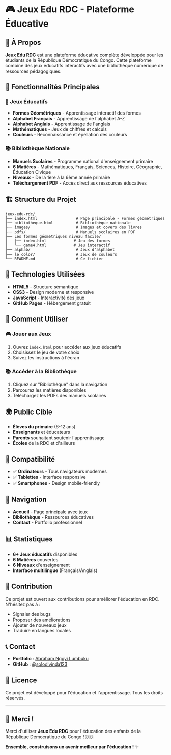 # 🎮 Jeux Edu RDC - Plateforme Éducative

## 🌟 À Propos

**Jeux Edu RDC** est une plateforme éducative complète développée pour les étudiants de la République Démocratique du Congo. Cette plateforme combine des jeux éducatifs interactifs avec une bibliothèque numérique de ressources pédagogiques.

## 🎯 Fonctionnalités Principales

### 🎲 Jeux Éducatifs
- **Formes Géométriques** - Apprentissage interactif des formes
- **Alphabet Français** - Apprentissage de l'alphabet A-Z
- **Alphabet Anglais** - Apprentissage de l'anglais
- **Mathématiques** - Jeux de chiffres et calculs
- **Couleurs** - Reconnaissance et épellation des couleurs

### 📚 Bibliothèque Nationale
- **Manuels Scolaires** - Programme national d'enseignement primaire
- **6 Matières** - Mathématiques, Français, Sciences, Histoire, Géographie, Éducation Civique
- **Niveaux** - De la 1ère à la 6ème année primaire
- **Téléchargement PDF** - Accès direct aux ressources éducatives

## 🏗️ Structure du Projet

```
jeux-edu-rdc/
├── index.html                 # Page principale - Formes géométriques
├── bibliotheque.html          # Bibliothèque nationale
├── images/                    # Images et covers des livres
├── pdfs/                      # Manuels scolaires en PDF
├── Les formes géométriques niveau facile/
│   ├── index.html            # Jeu des formes
│   └── game4.html            # Jeu interactif
├── alphab/                    # Jeux d'alphabet
├── le color/                  # Jeux de couleurs
└── README.md                  # Ce fichier
```

## 🚀 Technologies Utilisées

- **HTML5** - Structure sémantique
- **CSS3** - Design moderne et responsive
- **JavaScript** - Interactivité des jeux
- **GitHub Pages** - Hébergement gratuit

## 📖 Comment Utiliser

### 🎮 Jouer aux Jeux
1. Ouvrez `index.html` pour accéder aux jeux éducatifs
2. Choisissez le jeu de votre choix
3. Suivez les instructions à l'écran

### 📚 Accéder à la Bibliothèque
1. Cliquez sur "Bibliothèque" dans la navigation
2. Parcourez les matières disponibles
3. Téléchargez les PDFs des manuels scolaires

## 🌍 Public Cible

- **Élèves du primaire** (6-12 ans)
- **Enseignants** et éducateurs
- **Parents** souhaitant soutenir l'apprentissage
- **Écoles** de la RDC et d'ailleurs

## 📱 Compatibilité

- ✅ **Ordinateurs** - Tous navigateurs modernes
- ✅ **Tablettes** - Interface responsive
- ✅ **Smartphones** - Design mobile-friendly

## 🔗 Navigation

- **Accueil** - Page principale avec jeux
- **Bibliothèque** - Ressources éducatives
- **Contact** - Portfolio professionnel

## 📊 Statistiques

- **6+ Jeux éducatifs** disponibles
- **6 Matières** couvertes
- **6 Niveaux** d'enseignement
- **Interface multilingue** (Français/Anglais)

## 🤝 Contribution

Ce projet est ouvert aux contributions pour améliorer l'éducation en RDC. N'hésitez pas à :
- Signaler des bugs
- Proposer des améliorations
- Ajouter de nouveaux jeux
- Traduire en langues locales

## 📞 Contact

- **Portfolio** : [Abraham Ngoyi Lumbuku](https://solodivinda123.github.io/DIGITAL---CV/)
- **GitHub** : [@solodivinda123](https://github.com/solodivinda123)

## 📄 Licence

Ce projet est développé pour l'éducation et l'apprentissage. Tous les droits réservés.

---

## 🎉 Merci !

Merci d'utiliser **Jeux Edu RDC** pour l'éducation des enfants de la République Démocratique du Congo ! 🇨🇩

**Ensemble, construisons un avenir meilleur par l'éducation !** ✨
